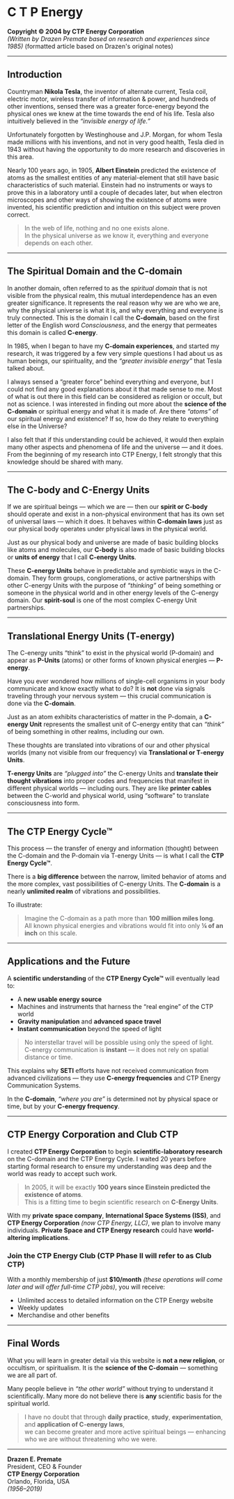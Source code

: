 # C T P Energy  
**Copyright © 2004 by CTP Energy Corporation**  
*(Written by Drazen Premate based on research and experiences since 1985)*
(formatted article based on Drazen's original notes)

---

## Introduction

Countryman **Nikola Tesla**, the inventor of alternate current, Tesla coil, electric motor, wireless transfer of information & power, and hundreds of other inventions, sensed there was a greater force-energy beyond the physical ones we knew at the time towards the end of his life. Tesla also intuitively believed in the *“invisible energy of life.”*

Unfortunately forgotten by Westinghouse and J.P. Morgan, for whom Tesla made millions with his inventions, and not in very good health, Tesla died in 1943 without having the opportunity to do more research and discoveries in this area.

Nearly 100 years ago, in 1905, **Albert Einstein** predicted the existence of atoms as the smallest entities of any material-element that still have basic characteristics of such material. Einstein had no instruments or ways to prove this in a laboratory until a couple of decades later, but when electron microscopes and other ways of showing the existence of atoms were invented, his scientific prediction and intuition on this subject were proven correct.

> In the web of life, nothing and no one exists alone.  
> In the physical universe as we know it, everything and everyone depends on each other.

---

## The Spiritual Domain and the C-domain

In another domain, often referred to as the *spiritual domain* that is not visible from the physical realm, this mutual interdependence has an even greater significance. It represents the real reason why we are who we are, why the physical universe is what it is, and why everything and everyone is truly connected. This is the domain I call the **C-domain**, based on the first letter of the English word *Consciousness*, and the energy that permeates this domain is called **C-energy**.

In 1985, when I began to have my **C-domain experiences**, and started my research, it was triggered by a few very simple questions I had about us as human beings, our spirituality, and the *“greater invisible energy”* that Tesla talked about.

I always sensed a “greater force” behind everything and everyone, but I could not find any good explanations about it that made sense to me. Most of what is out there in this field can be considered as religion or occult, but not as science. I was interested in finding out more about the **science of the C-domain** or spiritual energy and what it is made of. Are there *“atoms”* of our spiritual energy and existence? If so, how do they relate to everything else in the Universe?

I also felt that if this understanding could be achieved, it would then explain many other aspects and phenomena of life and the universe — and it does. From the beginning of my research into CTP Energy, I felt strongly that this knowledge should be shared with many.

---

## The C-body and C-Energy Units

If we are spiritual beings — which we are — then our **spirit or C-body** should operate and exist in a non-physical environment that has its own set of universal laws — which it does. It behaves within **C-domain laws** just as our physical body operates under physical laws in the physical world.

Just as our physical body and universe are made of basic building blocks like atoms and molecules, our **C-body** is also made of basic building blocks or **units of energy** that I call **C-energy Units**.

These **C-energy Units** behave in predictable and symbiotic ways in the C-domain. They form groups, conglomerations, or active partnerships with other C-energy Units with the purpose of *“thinking”* of being something or someone in the physical world and in other energy levels of the C-energy domain. Our **spirit-soul** is one of the most complex C-energy Unit partnerships.

---

## Translational Energy Units (T-energy)

The C-energy units “think” to exist in the physical world (P-domain) and appear as **P-Units** (atoms) or other forms of known physical energies — **P-energy**.

Have you ever wondered how millions of single-cell organisms in your body communicate and know exactly what to do? It is **not** done via signals traveling through your nervous system — this crucial communication is done via the **C-domain**.

Just as an atom exhibits characteristics of matter in the P-domain, a **C-energy Unit** represents the smallest unit of C-energy entity that can *“think”* of being something in other realms, including our own.

These thoughts are translated into vibrations of our and other physical worlds (many not visible from our frequency) via **Translational or T-energy Units**.

**T-energy Units** are *“plugged into”* the C-energy Units and **translate their thought vibrations** into proper codes and frequencies that manifest in different physical worlds — including ours. They are like **printer cables** between the C-world and physical world, using “software” to translate consciousness into form.

---

## The CTP Energy Cycle™

This process — the transfer of energy and information (thought) between the C-domain and the P-domain via T-energy Units — is what I call the **CTP Energy Cycle™**.

There is a **big difference** between the narrow, limited behavior of atoms and the more complex, vast possibilities of C-energy Units. The **C-domain** is a nearly **unlimited realm** of vibrations and possibilities.

To illustrate:

> Imagine the C-domain as a path more than **100 million miles long**.  
> All known physical energies and vibrations would fit into only **¼ of an inch** on this scale.

---

## Applications and the Future

A **scientific understanding** of the **CTP Energy Cycle™** will eventually lead to:

- A **new usable energy source**
- Machines and instruments that harness the “real engine” of the CTP world
- **Gravity manipulation** and **advanced space travel**
- **Instant communication** beyond the speed of light

> No interstellar travel will be possible using only the speed of light.  
> C-energy communication is **instant** — it does not rely on spatial distance or time.

This explains why **SETI** efforts have not received communication from advanced civilizations — they use **C-energy frequencies** and CTP Energy Communication Systems.

In the **C-domain**, *“where you are”* is determined not by physical space or time, but by your **C-energy frequency**.

---

## CTP Energy Corporation and Club CTP

I created **CTP Energy Corporation** to begin **scientific-laboratory research** on the C-domain and the CTP Energy Cycle. I waited 20 years before starting formal research to ensure my understanding was deep and the world was ready to accept such work.

> In 2005, it will be exactly **100 years since Einstein predicted the existence of atoms**.  
> This is a fitting time to begin scientific research on **C-Energy Units**.

With my **private space company**, **International Space Systems (ISS)**, and **CTP Energy Corporation** *(now CTP Energy, LLC)*, we plan to involve many individuals. **Private Space and CTP Energy research** could have **world-altering implications**.

### Join the CTP Energy Club (CTP Phase II will refer to as Club CTP)

With a monthly membership of just **$10/month** *(these operations will come later and will offer full-time CTP jobs)*, you will receive: 

- Unlimited access to detailed information on the CTP Energy website
- Weekly updates
- Merchandise and other benefits

---

## Final Words

What you will learn in greater detail via this website is **not a new religion**, or occultism, or spiritualism. It is the **science of the C-domain** — something we are all part of.

Many people believe in *“the other world”* without trying to understand it scientifically. Many more do not believe there is **any** scientific basis for the spiritual world.

> I have no doubt that through **daily practice**, **study**, **experimentation**, and **application of C-energy laws**,  
> we can become greater and more active spiritual beings — enhancing who we are without threatening who we were.

---

**Drazen E. Premate**  
President, CEO & Founder  
**CTP Energy Corporation**  
Orlando, Florida, USA  
*(1956–2019)*
